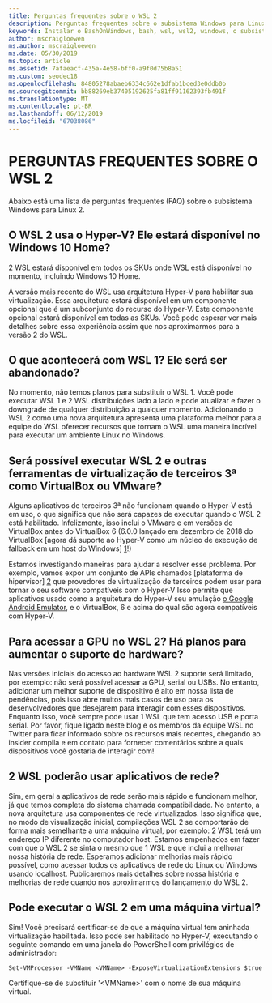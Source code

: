 ```yaml
---
title: Perguntas frequentes sobre o WSL 2
description: Perguntas frequentes sobre o subsistema Windows para Linux 2
keywords: Instalar o BashOnWindows, bash, wsl, wsl2, windows, o subsistema do windows para linux, windowssubsystem, ubuntu, debian, suse, windows 10,
author: mscraigloewen
ms.author: mscraigloewen
ms.date: 05/30/2019
ms.topic: article
ms.assetid: 7afaeacf-435a-4e58-bff0-a9f0d75b8a51
ms.custom: seodec18
ms.openlocfilehash: 84805278abaeb6334c662e1dfab1bced3e0ddb0b
ms.sourcegitcommit: bb88269eb37405192625fa81ff91162393fb491f
ms.translationtype: MT
ms.contentlocale: pt-BR
ms.lasthandoff: 06/12/2019
ms.locfileid: "67038086"
---
```

# <a name="wsl-2-faq"></a>PERGUNTAS FREQUENTES SOBRE O WSL 2

Abaixo está uma lista de perguntas frequentes (FAQ) sobre o subsistema Windows para Linux 2.

## <a name="does-wsl-2-use-hyper-v-will-it-be-available-on-windows-10-home"></a>O WSL 2 usa o Hyper-V? Ele estará disponível no Windows 10 Home?

2 WSL estará disponível em todos os SKUs onde WSL está disponível no momento, incluindo Windows 10 Home.

A versão mais recente do WSL usa arquitetura Hyper-V para habilitar sua virtualização. Essa arquitetura estará disponível em um componente opcional que é um subconjunto do recurso do Hyper-V. Este componente opcional estará disponível em todas as SKUs. Você pode esperar ver mais detalhes sobre essa experiência assim que nos aproximarmos para a versão 2 do WSL.

## <a name="what-will-happen-to-wsl-1-will-it-be-abandoned"></a>O que acontecerá com WSL 1? Ele será ser abandonado?

No momento, não temos planos para substituir o WSL 1. Você pode executar WSL 1 e 2 WSL distribuições lado a lado e pode atualizar e fazer o downgrade de qualquer distribuição a qualquer momento. Adicionando o WSL 2 como uma nova arquitetura apresenta uma plataforma melhor para a equipe do WSL oferecer recursos que tornam o WSL uma maneira incrível para executar um ambiente Linux no Windows.

## <a name="will-i-be-able-to-run-wsl-2-and-other-3rd-party-virtualization-tools-such-as-vmware-or-virtualbox"></a>Será possível executar WSL 2 e outras ferramentas de virtualização de terceiros 3ª como VirtualBox ou VMware?

Alguns aplicativos de terceiros 3ª não funcionam quando o Hyper-V está em uso, o que significa que não será capazes de executar quando o WSL 2 está habilitado. Infelizmente, isso inclui o VMware e em versões do VirtualBox antes do VirtualBox 6 (6.0.0 lançado em dezembro de 2018 do VirtualBox [agora dá suporte ao Hyper-V como um núcleo de execução de fallback em um host do Windows] [ 1]!)

Estamos investigando maneiras para ajudar a resolver esse problema. Por exemplo, vamos expor um conjunto de APIs chamados [plataforma de hipervisor] [ 2] que provedores de virtualização de terceiros podem usar para tornar o seu software compatíveis com o Hyper-V Isso permite que aplicativos usado como a arquitetura do Hyper-V seu emulação [o Google Android Emulator][3], e o VirtualBox, 6 e acima do qual são agora compatíveis com Hyper-V.

## <a name="can-i-access-the-gpu-in-wsl-2-are-there-plans-to-increase-hardware-support"></a>Para acessar a GPU no WSL 2? Há planos para aumentar o suporte de hardware?

Nas versões iniciais do acesso ao hardware WSL 2 suporte será limitado, por exemplo: não será possível acessar a GPU, serial ou USBs. No entanto, adicionar um melhor suporte de dispositivo é alto em nossa lista de pendências, pois isso abre muitos mais casos de uso para os desenvolvedores que desejarem para interagir com esses dispositivos. Enquanto isso, você sempre pode usar 1 WSL que tem acesso USB e porta serial. Por favor, fique ligado neste blog e os membros da equipe WSL no Twitter para ficar informado sobre os recursos mais recentes, chegando ao insider compila e em contato para fornecer comentários sobre a quais dispositivos você gostaria de interagir com!

## <a name="will-wsl-2-be-able-to-use-networking-applications"></a>2 WSL poderão usar aplicativos de rede?

Sim, em geral a aplicativos de rede serão mais rápido e funcionam melhor, já que temos completa do sistema chamada compatibilidade. No entanto, a nova arquitetura usa componentes de rede virtualizados. Isso significa que, no modo de visualização inicial, compilações WSL 2 se comportarão de forma mais semelhante a uma máquina virtual, por exemplo: 2 WSL terá um endereço IP diferente no computador host. Estamos empenhados em fazer com que o WSL 2 se sinta o mesmo que 1 WSL e que inclui a melhorar nossa história de rede. Esperamos adicionar melhorias mais rápido possível, como acessar todos os aplicativos de rede do Linux ou Windows usando localhost. Publicaremos mais detalhes sobre nossa história e melhorias de rede quando nos aproximarmos do lançamento do WSL 2.

## <a name="can-i-run-wsl-2-in-a-virtual-machine"></a>Pode executar o WSL 2 em uma máquina virtual?

Sim! Você precisará certificar-se de que a máquina virtual tem aninhada virtualização habilitada. Isso pode ser habilitado no Hyper-V, executando o seguinte comando em uma janela do PowerShell com privilégios de administrador:

`Set-VMProcessor -VMName <VMName> -ExposeVirtualizationExtensions $true`

Certifique-se de substituir '&lt;VMName&gt;' com o nome de sua máquina virtual.

 [1]: https://www.virtualbox.org/wiki/Changelog-6.0
 [2]: https://docs.microsoft.com/en-us/virtualization/api/
 [3]: https://devblogs.microsoft.com/visualstudio/hyper-v-android-emulator-support/